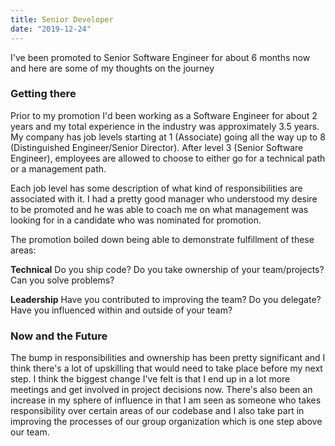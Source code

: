 ```yaml
---
title: Senior Developer
date: "2019-12-24"
---
```


I've been promoted to Senior Software Engineer for about 6 months now and here are some of my thoughts on the journey

### Getting there

Prior to my promotion I'd been working as a Software Engineer for about 2 years and my total experience in the industry was approximately 3.5 years.
My company has job levels starting at 1 (Associate) going all the way up to 8 (Distinguished Engineer/Senior Director). After level 3 (Senior Software Engineer), employees are allowed to choose to either go for a technical path or a management path.

Each job level has some description of what kind of responsibilities are associated with it. I had a pretty good manager who understood my desire to be promoted and he was able to coach me on what management was looking for in a candidate who was nominated for promotion.

The promotion boiled down being able to demonstrate fulfillment of these areas:

**Technical**
Do you ship code? Do you take ownership of your team/projects? Can you solve problems?

**Leadership**
Have you contributed to improving the team? Do you delegate? Have you influenced within and outside of your team?

### Now and the Future

The bump in responsibilities and ownership has been pretty significant and I think there's a lot of upskilling that would need to take place before my next step. I think the biggest change I've felt is that I end up in a lot more meetings and get involved in project decisions now. There's also been an increase in my sphere of influence in that I am seen as someone who takes responsibility over certain areas of our codebase and I also take part in improving the processes of our group organization which is one step above our team.
